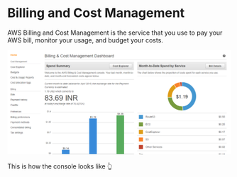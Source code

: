 # Billing and Cost Management

AWS Billing and Cost Management is the service that you use to pay your AWS bill, monitor your usage, and budget your costs.

![](../../.gitbook/assets/image%20%2844%29.png)

This is how the console looks like 👆 





